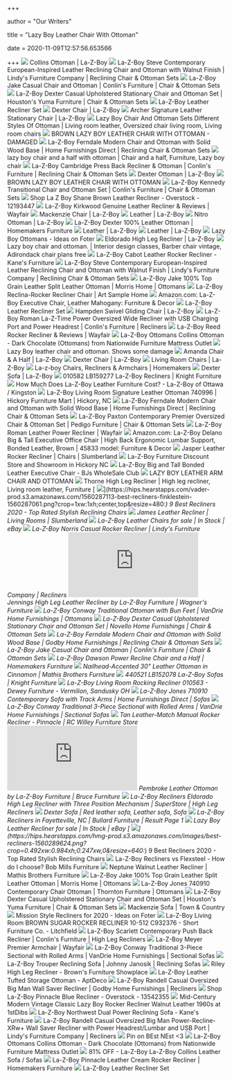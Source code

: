 +++
        
author = "Our Writers"
        
title = "Lazy Boy Leather Chair With Ottoman"
        
date = 2020-11-09T12:57:56.653566
        
+++
[ ![](https://content.la-z-boy.com/Images/product/categoryalt/WO21_COLLINS_C124153.jpg)](https://content.la-z-boy.com/Images/product/categoryalt/WO21_COLLINS_C124153.jpg) Collins Ottoman | La-Z-Boy
[ ![](https://imageresizer.furnituredealer.net/img/remote/images.furnituredealer.net/img/products%2Fla-z-boy%2Fcolor%2Fsteve%20920_727920le121850%20fn%20155-b3.jpg?width=878&height=600&scale=both&trim.threshold=80)](https://imageresizer.furnituredealer.net/img/remote/images.furnituredealer.net/img/products%2Fla-z-boy%2Fcolor%2Fsteve%20920_727920le121850%20fn%20155-b3.jpg?width=878&height=600&scale=both&trim.threshold=80) La-Z-Boy Steve Contemporary European-Inspired Leather Reclining Chair and  Ottoman with Walnut Finish | Lindy's Furniture Company | Reclining Chair &  Ottoman Sets
[ ![](https://imageresizer.furnituredealer.net/img/remote/images.furnituredealer.net/img/products%2Fla-z-boy%2Fcolor%2Fjake-1445605977_700993%2B740993-b1.jpg?width=1024&height=768&scale=both&trim.threshold=50&trim.percentpadding=10)](https://imageresizer.furnituredealer.net/img/remote/images.furnituredealer.net/img/products%2Fla-z-boy%2Fcolor%2Fjake-1445605977_700993%2B740993-b1.jpg?width=1024&height=768&scale=both&trim.threshold=50&trim.percentpadding=10) La-Z-Boy Jake Casual Chair and Ottoman | Conlin's Furniture | Chair &  Ottoman Sets
[ ![](https://imageresizer.furnituredealer.net/img/remote/images.furnituredealer.net/img/products%2Fla-z-boy%2Fcolor%2Fdexter%20-%201445605977_700308%2B740-b.jpg?width=878&height=600&scale=both&trim.threshold=80)](https://imageresizer.furnituredealer.net/img/remote/images.furnituredealer.net/img/products%2Fla-z-boy%2Fcolor%2Fdexter%20-%201445605977_700308%2B740-b.jpg?width=878&height=600&scale=both&trim.threshold=80) La-Z-Boy Dexter Casual Upholstered Stationary Chair and Ottoman Set |  Houston's Yuma Furniture | Chair & Ottoman Sets
[ ![](http://costcocouple.com/wp-content/uploads/2015/01/La-Z-Boy-Leather-Recliner-Set-Costco-3-640x480.jpg)](http://costcocouple.com/wp-content/uploads/2015/01/La-Z-Boy-Leather-Recliner-Set-Costco-3-640x480.jpg) La-Z-Boy Leather Recliner Set
[ ![](https://content.la-z-boy.com/Images/product/category/chairs/large/700_308.jpg)](https://content.la-z-boy.com/Images/product/category/chairs/large/700_308.jpg) Dexter Chair | La-Z-Boy
[ ![](https://content.la-z-boy.com/Images/product/category/chairs/large/700_996.jpg)](https://content.la-z-boy.com/Images/product/category/chairs/large/700_996.jpg) Archer Signature Leather Stationary Chair | La-Z-Boy
[ ![](https://i.pinimg.com/originals/c2/a2/a5/c2a2a5c2b42b177aacd1b8450309366d.jpg)](https://i.pinimg.com/originals/c2/a2/a5/c2a2a5c2b42b177aacd1b8450309366d.jpg) Lazy Boy Chair And Ottoman Sets Different Styles Of Ottoman | Living room  leather, Oversized chair living room, Living room chairs
[ ![](https://dygtyjqp7pi0m.cloudfront.net/i/34276/30162430_1.jpg?v=8D5BDDAEEAB09E0)](https://dygtyjqp7pi0m.cloudfront.net/i/34276/30162430_1.jpg?v=8D5BDDAEEAB09E0) BROWN LAZY BOY LEATHER CHAIR WITH OTTOMAN - DAMAGED
[ ![](https://imageresizer.furnituredealer.net/img/remote/images.furnituredealer.net/img/products%2Fla-z-boy%2Fcolor%2Fferndale%20408_265408%2B245408-fl135968-b3.jpg?width=878&height=600&scale=both&trim.threshold=80)](https://imageresizer.furnituredealer.net/img/remote/images.furnituredealer.net/img/products%2Fla-z-boy%2Fcolor%2Fferndale%20408_265408%2B245408-fl135968-b3.jpg?width=878&height=600&scale=both&trim.threshold=80) La-Z-Boy Ferndale Modern Chair and Ottoman with Solid Wood Base | Home  Furnishings Direct | Reclining Chair & Ottoman Sets
[ ![](https://i.pinimg.com/originals/85/cc/f8/85ccf8a9d54623ebf63b340f713e64d7.jpg)](https://i.pinimg.com/originals/85/cc/f8/85ccf8a9d54623ebf63b340f713e64d7.jpg) lazy boy chair and a half with ottoman | Chair and a half, Furniture, Lazy  boy chair
[ ![](https://imageresizer.furnituredealer.net/img/remote/images.furnituredealer.net/img/products%2Fla-z-boy%2Fcolor%2Fcambridge%20447_265447%2B245-d144931-b1.jpg?width=1024&height=768&scale=both&trim.threshold=50&trim.percentpadding=10)](https://imageresizer.furnituredealer.net/img/remote/images.furnituredealer.net/img/products%2Fla-z-boy%2Fcolor%2Fcambridge%20447_265447%2B245-d144931-b1.jpg?width=1024&height=768&scale=both&trim.threshold=50&trim.percentpadding=10) La-Z-Boy Cambridge Press Back Recliner & Ottoman | Conlin's Furniture |  Reclining Chair & Ottoman Sets
[ ![](https://content.la-z-boy.com/Images/product/category/ottomans/large/740_308.jpg)](https://content.la-z-boy.com/Images/product/category/ottomans/large/740_308.jpg) Dexter Ottoman | La-Z-Boy
[ ![](https://dygtyjqp7pi0m.cloudfront.net/i/34648/30310148_1.jpg?v=8D5C8CA4EBDBE00)](https://dygtyjqp7pi0m.cloudfront.net/i/34648/30310148_1.jpg?v=8D5C8CA4EBDBE00) BROWN LAZY BOY LEATHER CHAIR WITH OTTOMAN
[ ![](https://imageresizer.furnituredealer.net/img/remote/images.furnituredealer.net/img/products%2Fla-z-boy%2Fcolor%2Fkennedy%20-%201445605977_023593%2B024593dl981036-b0.jpg?width=1024&height=768&scale=both&trim.threshold=50&trim.percentpadding=10)](https://imageresizer.furnituredealer.net/img/remote/images.furnituredealer.net/img/products%2Fla-z-boy%2Fcolor%2Fkennedy%20-%201445605977_023593%2B024593dl981036-b0.jpg?width=1024&height=768&scale=both&trim.threshold=50&trim.percentpadding=10) La-Z-Boy Kennedy Transitional Chair and Ottoman Set | Conlin's Furniture |  Chair & Ottoman Sets
[ ![](https://ak1.ostkcdn.com/images/products/12193447/La-Z-Boy-Shane-Brown-Leather-Recliner-acf872a0-57bd-41ee-b5e0-9cdeb5f0c8c7.jpg)](https://ak1.ostkcdn.com/images/products/12193447/La-Z-Boy-Shane-Brown-Leather-Recliner-acf872a0-57bd-41ee-b5e0-9cdeb5f0c8c7.jpg) Shop La Z Boy Shane Brown Leather Recliner - Overstock - 12193447
[ ![](https://secure.img1-fg.wfcdn.com/im/38025029/compr-r85/3180/31808179/kirkwood-genuine-leather-recliner.jpg)](https://secure.img1-fg.wfcdn.com/im/38025029/compr-r85/3180/31808179/kirkwood-genuine-leather-recliner.jpg) La-Z-Boy Kirkwood Genuine Leather Recliner & Reviews | Wayfair
[ ![](http://content.la-z-boy.com/Images/product/categoryalt/large/230_435topview.jpg)](http://content.la-z-boy.com/Images/product/categoryalt/large/230_435topview.jpg) Mackenzie Chair | La-Z-Boy
[ ![](https://content.la-z-boy.com/Images/npc/CustomizeIt/Leather/desktop/room02.jpg)](https://content.la-z-boy.com/Images/npc/CustomizeIt/Leather/desktop/room02.jpg) Leather | La-Z-Boy
[ ![](https://content.la-z-boy.com/Images/product/category/ottomans/large/740_928.jpg)](https://content.la-z-boy.com/Images/product/category/ottomans/large/740_928.jpg) Nitro Ottoman | La-Z-Boy
[ ![](https://homemakersfurniture.scene7.com/is/image/HomemakersFurniture/LZBY9464_IS)](https://homemakersfurniture.scene7.com/is/image/HomemakersFurniture/LZBY9464_IS) La-Z-Boy Dexter 100% Leather Ottoman | Homemakers Furniture
[ ![](https://content.la-z-boy.com/Images/npc/CustomizeIt/Leather/hero-lg.jpg)](https://content.la-z-boy.com/Images/npc/CustomizeIt/Leather/hero-lg.jpg) Leather | La-Z-Boy
[ ![](https://content.la-z-boy.com/Images/npc/CustomizeIt/Leather/desktop/room01.jpg)](https://content.la-z-boy.com/Images/npc/CustomizeIt/Leather/desktop/room01.jpg) Leather | La-Z-Boy
[ ![](https://foter.com/photos/278/lazy-boy-ottomans.jpg?s=pi)](https://foter.com/photos/278/lazy-boy-ottomans.jpg?s=pi) Lazy Boy Ottomans - Ideas on Foter
[ ![](https://content.la-z-boy.com/Images/product/categoryalt/large/295_423reclining.jpg)](https://content.la-z-boy.com/Images/product/categoryalt/large/295_423reclining.jpg) Eldorado High Leg Recliner | La-Z-Boy
[ ![](https://i.pinimg.com/originals/5b/33/1a/5b331a16f44e677a3a605815f1161a78.jpg)](https://i.pinimg.com/originals/5b/33/1a/5b331a16f44e677a3a605815f1161a78.jpg) Lazy boy chair and ottoman. | Interior design classes, Barber chair  vintage, Adirondack chair plans free
[ ![](https://cdn.shopify.com/s/files/1/0075/2815/3206/products/094579348.jpg?v=1554774659)](https://cdn.shopify.com/s/files/1/0075/2815/3206/products/094579348.jpg?v=1554774659) La-Z-Boy Cabot Leather Rocker Recliner - Kane's Furniture
[ ![](https://imageresizer.furnituredealer.net/img/remote/images.furnituredealer.net/img/products%2Fla-z-boy%2Fcolor%2Fsteve%20920_727920le121850%20fn%20155-b5.jpg?width=878&height=600&scale=both&trim.threshold=80)](https://imageresizer.furnituredealer.net/img/remote/images.furnituredealer.net/img/products%2Fla-z-boy%2Fcolor%2Fsteve%20920_727920le121850%20fn%20155-b5.jpg?width=878&height=600&scale=both&trim.threshold=80) La-Z-Boy Steve Contemporary European-Inspired Leather Reclining Chair and  Ottoman with Walnut Finish | Lindy's Furniture Company | Reclining Chair &  Ottoman Sets
[ ![](https://imageresizer.furnituredealer.net/img/remote/images.furnituredealer.net/img/products%2Fla-z-boy%2Fcolor%2Fjake%20-_829079423-brxrtysnq8kq5ttmjpb5lxg.jpg?width=878&height=600&scale=both&trim.threshold=80)](https://imageresizer.furnituredealer.net/img/remote/images.furnituredealer.net/img/products%2Fla-z-boy%2Fcolor%2Fjake%20-_829079423-brxrtysnq8kq5ttmjpb5lxg.jpg?width=878&height=600&scale=both&trim.threshold=80) La-Z-Boy Jake 100% Top Grain Leather Split Leather Ottoman | Morris Home |  Ottomans
[ ![](https://images2.imgix.net/p4dbimg/clients/879/images/cc5_pinnacle_010-512_lb133477.jpg?trim=color&trimcolor=FFFFFF&trimtol=5&w=1024&h=768&fm=pjpg&auto=format)](https://images2.imgix.net/p4dbimg/clients/879/images/cc5_pinnacle_010-512_lb133477.jpg?trim=color&trimcolor=FFFFFF&trimtol=5&w=1024&h=768&fm=pjpg&auto=format) La-Z-Boy Reclina-Rocker Recliner Chair | Art Sample Home
[ ![](https://images-na.ssl-images-amazon.com/images/I/41ypI88IPfL._AC_UL600_SR600,600_.jpg)](https://images-na.ssl-images-amazon.com/images/I/41ypI88IPfL._AC_UL600_SR600,600_.jpg) Amazon.com: La-Z-Boy Executive Chair, Leather Mahogany: Furniture & Decor
[ ![](http://costcocouple.com/wp-content/uploads/2015/01/La-Z-Boy-Leather-Recliner-Set-Costco-2-640x480.jpg)](http://costcocouple.com/wp-content/uploads/2015/01/La-Z-Boy-Leather-Recliner-Set-Costco-2-640x480.jpg) La-Z-Boy Leather Recliner Set
[ ![](http://content.la-z-boy.com/Images/product/category/chairs/large/818_chair_v2.jpg)](http://content.la-z-boy.com/Images/product/category/chairs/large/818_chair_v2.jpg) Hampden Swivel Gliding Chair | La-Z-Boy
[ ![](https://imageresizer.furnituredealer.net/img/remote/images.furnituredealer.net/img/products%2Fla-z-boy%2Fcolor%2Froman%20722_410722lb164854-b1.jpg?width=1024&height=768&scale=both&trim.threshold=50&trim.percentpadding=10)](https://imageresizer.furnituredealer.net/img/remote/images.furnituredealer.net/img/products%2Fla-z-boy%2Fcolor%2Froman%20722_410722lb164854-b1.jpg?width=1024&height=768&scale=both&trim.threshold=50&trim.percentpadding=10) La-Z-Boy Roman La-Z-Time Power Oversized Wide Recliner with USB Charging  Port and Power Headrest | Conlin's Furniture | Recliners
[ ![](https://secure.img1-fg.wfcdn.com/im/37762127/compr-r85/1109/110950434/reed-rocker-recliner.jpg)](https://secure.img1-fg.wfcdn.com/im/37762127/compr-r85/1109/110950434/reed-rocker-recliner.jpg) La-Z-Boy Reed Rocker Recliner & Reviews | Wayfair
[ ![](https://imgres.tailbase.com/rzdimg/prods/800/370573_4.jpg)](https://imgres.tailbase.com/rzdimg/prods/800/370573_4.jpg) La-Z-Boy Ottomans Collins Ottoman - Dark Chocolate (Ottomans) from  Nationwide Furniture Mattress Outlet
[ ![](https://bid.hostetterauctioneers.com/images/lot/8495/8495870_0.jpg?1523999884)](https://bid.hostetterauctioneers.com/images/lot/8495/8495870_0.jpg?1523999884) Lazy Boy leather chair and ottoman. Shows some damage
[ ![](http://content.la-z-boy.com/Images/product/category/chairs/large/655_600_v2.jpg)](http://content.la-z-boy.com/Images/product/category/chairs/large/655_600_v2.jpg) Amanda Chair & A Half | La-Z-Boy
[ ![](https://content.la-z-boy.com/Images/product/categoryalt/DEXTER_GRP.jpg)](https://content.la-z-boy.com/Images/product/categoryalt/DEXTER_GRP.jpg) Dexter Chair | La-Z-Boy
[ ![](https://content.la-z-boy.com/Images/home/mobile/cdp/recliners.jpg)](https://content.la-z-boy.com/Images/home/mobile/cdp/recliners.jpg) Living Room Chairs | La-Z-Boy
[ ![](https://homemakersfurniture.scene7.com/is/image/HomemakersFurniture/leatherchair_1?wid=350&hei=350)](https://homemakersfurniture.scene7.com/is/image/HomemakersFurniture/leatherchair_1?wid=350&hei=350) La-z-boy Chairs, Recliners & Armchairs | Homemakers
[ ![](https://content.la-z-boy.com/Images/product/categoryalt/DEXTER_sofa.jpg)](https://content.la-z-boy.com/Images/product/categoryalt/DEXTER_sofa.jpg) Dexter Sofa | La-Z-Boy
[ ![](https://imgres.tailbase.com/rzdimg/prods/800/547480_1.jpg)](https://imgres.tailbase.com/rzdimg/prods/800/547480_1.jpg) 010582 LB159277 La-Z-Boy Recliners | Knight Furniture
[ ![](https://stylemeetscomfort.ca/wp-content/uploads/2019/10/La-Z-Boy_leather_ottoman_living-room_dog.jpg)](https://stylemeetscomfort.ca/wp-content/uploads/2019/10/La-Z-Boy_leather_ottoman_living-room_dog.jpg) How Much Does La-Z-Boy Leather Furniture Cost? - La-Z-Boy of Ottawa /  Kingston
[ ![](https://images2.imgix.net/p4dbimg/126/images/a135a_archer_740-996_lf152658.jpg?trim=color&trimcolor=FFFFFF&trimtol=5&w=1024&h=768&fm=pjpg&auto=format)](https://images2.imgix.net/p4dbimg/126/images/a135a_archer_740-996_lf152658.jpg?trim=color&trimcolor=FFFFFF&trimtol=5&w=1024&h=768&fm=pjpg&auto=format) La-Z-Boy Living Room Signature Leather Ottoman 740996 | Hickory Furniture  Mart | Hickory, NC
[ ![](https://imageresizer.furnituredealer.net/img/remote/images.furnituredealer.net/img/products%2Fla-z-boy%2Fcolor%2Fferndale%20408_265408%2B245408-fl135968-b9.jpg?width=878&height=600&scale=both&trim.threshold=80)](https://imageresizer.furnituredealer.net/img/remote/images.furnituredealer.net/img/products%2Fla-z-boy%2Fcolor%2Fferndale%20408_265408%2B245408-fl135968-b9.jpg?width=878&height=600&scale=both&trim.threshold=80) La-Z-Boy Ferndale Modern Chair and Ottoman with Solid Wood Base | Home  Furnishings Direct | Reclining Chair & Ottoman Sets
[ ![](https://imageresizer.furnituredealer.net/img/remote/images.furnituredealer.net/img/products%2Fla-z-boy%2Fcolor%2Fpaxton%20663_655663%2B240d165667-b1.jpg?width=878&height=600&scale=both&trim.threshold=80)](https://imageresizer.furnituredealer.net/img/remote/images.furnituredealer.net/img/products%2Fla-z-boy%2Fcolor%2Fpaxton%20663_655663%2B240d165667-b1.jpg?width=878&height=600&scale=both&trim.threshold=80) La-Z-Boy Paxton Contemporary Premier Oversized Chair & Ottoman Set | Pedigo  Furniture | Chair & Ottoman Sets
[ ![](https://secure.img1-fg.wfcdn.com/im/71562548/compr-r85/1109/110952219/roman-leather-power-recliner.jpg)](https://secure.img1-fg.wfcdn.com/im/71562548/compr-r85/1109/110952219/roman-leather-power-recliner.jpg) La-Z-Boy Roman Leather Power Recliner | Wayfair
[ ![](https://m.media-amazon.com/images/I/81EyiAB+qAL._AC_SS350_.jpg)](https://m.media-amazon.com/images/I/81EyiAB+qAL._AC_SS350_.jpg) Amazon.com: La-Z-Boy Delano Big & Tall Executive Office Chair | High Back  Ergonomic Lumbar Support, Bonded Leather, Brown | 45833 model: Furniture &  Decor
[ ![](https://www.slumberland.com/on/demandware.static/-/Sites-master-catalog-slumberland/default/dw43d2e5e6/BlueSoHo/7094967_LAZY_PRI_OL.jpg)](https://www.slumberland.com/on/demandware.static/-/Sites-master-catalog-slumberland/default/dw43d2e5e6/BlueSoHo/7094967_LAZY_PRI_OL.jpg) Jasper Leather Rocker Recliner | Chairs | Slumberland
[ ![](https://www.hickorypark.com/la-z-boyfurniture/recliners.jpg)](https://www.hickorypark.com/la-z-boyfurniture/recliners.jpg) La-Z-Boy Furniture Discount Store and Showroom in Hickory NC
[ ![](https://bjs.scene7.com/is/image/bjs/91337?$bjs-Zoom$)](https://bjs.scene7.com/is/image/bjs/91337?$bjs-Zoom$) La-Z-Boy Big and Tall Bonded Leather Executive Chair - BJs WholeSale Club
[ ![](https://dygtyjqp7pi0m.cloudfront.net/i/38691/33213378_1.jpg?v=8D6D0D185C50DD0)](https://dygtyjqp7pi0m.cloudfront.net/i/38691/33213378_1.jpg?v=8D6D0D185C50DD0) LAZY BOY LEATHER ARM CHAIR AND OTTOMAN
[ ![](https://i.pinimg.com/originals/0b/70/ee/0b70ee0e95781cf5152c56dda80497dc.jpg)](https://i.pinimg.com/originals/0b/70/ee/0b70ee0e95781cf5152c56dda80497dc.jpg) Thorne High Leg Recliner | High leg recliner, Living room leather, Furniture
[ ![](https://hips.hearstapps.com/vader-prod.s3.amazonaws.com/1560287113-best-recliners-finklestein-1560287061.png?crop=1xw:1xh;center,top&resize=480:*)](https://hips.hearstapps.com/vader-prod.s3.amazonaws.com/1560287113-best-recliners-finklestein-1560287061.png?crop=1xw:1xh;center,top&resize=480:*) 9 Best Recliners 2020 - Top Rated Stylish Reclining Chairs
[ ![](https://www.slumberland.com/dw/image/v2/BBWK_PRD/on/demandware.static/-/Sites-master-catalog-slumberland/default/dw51e04313/BlueSoHo/4452162_LAZY_AFR_OL.jpg?sw=742&sh=742&sm=fit)](https://www.slumberland.com/dw/image/v2/BBWK_PRD/on/demandware.static/-/Sites-master-catalog-slumberland/default/dw51e04313/BlueSoHo/4452162_LAZY_AFR_OL.jpg?sw=742&sh=742&sm=fit) James Leather Recliner | Living Rooms | Slumberland
[ ![](https://i.ebayimg.com/thumbs/images/g/RzAAAOSwzhVWrTOF/s-l225.jpg)](https://i.ebayimg.com/thumbs/images/g/RzAAAOSwzhVWrTOF/s-l225.jpg) La-Z-Boy Leather Chairs for sale | In Stock | eBay
[ ![](https://images.furnituredealer.net/img/products%2Fla-z-boy%2Fcolor%2Fnorris%20771_010771lb160176-b1.jpg)](https://images.furnituredealer.net/img/products%2Fla-z-boy%2Fcolor%2Fnorris%20771_010771lb160176-b1.jpg) La-Z-Boy Norris Casual Rocker Recliner | Lindy's Furniture Company |  Recliners
[ ![](https://images.knorrweb.com/render-image.php?url=http://catalog.knorrweb.com/v2/furniture-files/la-z-boy-furniture/living-room-furniture/rocker-recliner/jennings-high-leg-leather-recliner-2.jpg&width=468&height=367)](https://images.knorrweb.com/render-image.php?url=http://catalog.knorrweb.com/v2/furniture-files/la-z-boy-furniture/living-room-furniture/rocker-recliner/jennings-high-leg-leather-recliner-2.jpg&width=468&height=367) Jennings High Leg Leather Recliner by La-Z-Boy Furniture | Wagner's  Furniture
[ ![](https://imageresizer.furnituredealer.net/img/remote/images.furnituredealer.net/img/products%2Fla-z-boy%2Fcolor%2Fconway%20976_740976lb159977-b3.jpg?width=878&height=600&scale=both&trim.threshold=80)](https://imageresizer.furnituredealer.net/img/remote/images.furnituredealer.net/img/products%2Fla-z-boy%2Fcolor%2Fconway%20976_740976lb159977-b3.jpg?width=878&height=600&scale=both&trim.threshold=80) La-Z-Boy Conway Traditional Ottoman with Bun Feet | VanDrie Home  Furnishings | Ottomans
[ ![](https://imageresizer.furnituredealer.net/img/remote/images.furnituredealer.net/img/products%2Fla-z-boy%2Fcolor%2Fdexter%20-%201445605977_700308%2B740-b4.jpg?width=1024&height=768&scale=both&trim.threshold=50&trim.percentpadding=10)](https://imageresizer.furnituredealer.net/img/remote/images.furnituredealer.net/img/products%2Fla-z-boy%2Fcolor%2Fdexter%20-%201445605977_700308%2B740-b4.jpg?width=1024&height=768&scale=both&trim.threshold=50&trim.percentpadding=10) La-Z-Boy Dexter Casual Upholstered Stationary Chair and Ottoman Set |  Novello Home Furnishings | Chair & Ottoman Sets
[ ![](https://imageresizer.furnituredealer.net/img/remote/images.furnituredealer.net/img/products%2Fla-z-boy%2Fcolor%2Fferndale%20408_265408%2B245408-d154898-b5.jpg?width=1024&height=768&scale=both&trim.threshold=50&trim.percentpadding=10)](https://imageresizer.furnituredealer.net/img/remote/images.furnituredealer.net/img/products%2Fla-z-boy%2Fcolor%2Fferndale%20408_265408%2B245408-d154898-b5.jpg?width=1024&height=768&scale=both&trim.threshold=50&trim.percentpadding=10) La-Z-Boy Ferndale Modern Chair and Ottoman with Solid Wood Base | Godby  Home Furnishings | Reclining Chair & Ottoman Sets
[ ![](https://imageresizer.furnituredealer.net/img/remote/images.furnituredealer.net/img/products%2Fla-z-boy%2Fcolor%2Fjake-1445605977_700993%2B740993-b3.jpg?width=1024&height=768&scale=both&trim.threshold=50&trim.percentpadding=10)](https://imageresizer.furnituredealer.net/img/remote/images.furnituredealer.net/img/products%2Fla-z-boy%2Fcolor%2Fjake-1445605977_700993%2B740993-b3.jpg?width=1024&height=768&scale=both&trim.threshold=50&trim.percentpadding=10) La-Z-Boy Jake Casual Chair and Ottoman | Conlin's Furniture | Chair &  Ottoman Sets
[ ![](https://homemakersfurniture.scene7.com/is/image/HomemakersFurniture/LZBY340217_IS)](https://homemakersfurniture.scene7.com/is/image/HomemakersFurniture/LZBY340217_IS) La-Z-Boy Dawson Power Recline Chair and a Half | Homemakers Furniture
[ ![](https://www.mathisbrothers.com/dw/image/v2/AAYQ_PRD/on/demandware.static/-/Sites-mathisbrothers-master/default/dw0ddf242f/images/products/hires/LZB/LZB-740_933-LE143875/LZB-740_933-LE143875_01.jpg?sw=2000&sh=2000&sm=fit)](https://www.mathisbrothers.com/dw/image/v2/AAYQ_PRD/on/demandware.static/-/Sites-mathisbrothers-master/default/dw0ddf242f/images/products/hires/LZB/LZB-740_933-LE143875/LZB-740_933-LE143875_01.jpg?sw=2000&sh=2000&sm=fit) Nailhead-Accented 30" Leather Ottoman in Cinnamon | Mathis Brothers  Furniture
[ ![](https://imgres.tailbase.com/rzdimg/prods/800/549109_1.jpg)](https://imgres.tailbase.com/rzdimg/prods/800/549109_1.jpg) 440521 LB152078 La-Z-Boy Sofas | Knight Furniture
[ ![](https://images2.imgix.net/p4dbimg/clients/1273/images/10563c.jpg?trim=color&trimcolor=FFFFFF&trimtol=5&w=1024&h=768&fm=pjpg&auto=format)](https://images2.imgix.net/p4dbimg/clients/1273/images/10563c.jpg?trim=color&trimcolor=FFFFFF&trimtol=5&w=1024&h=768&fm=pjpg&auto=format) La-Z-Boy Living Room Rocking Recliner 010563 - Dewey Furniture - Vermilion,  Sandusky OH
[ ![](https://imageresizer.furnituredealer.net/img/remote/images.furnituredealer.net/img/products%2Fla-z-boy%2Fcolor%2Fjones%20910_710910lb162753-b1.jpg?width=878&height=600&scale=both&trim.threshold=80)](https://imageresizer.furnituredealer.net/img/remote/images.furnituredealer.net/img/products%2Fla-z-boy%2Fcolor%2Fjones%20910_710910lb162753-b1.jpg?width=878&height=600&scale=both&trim.threshold=80) La-Z-Boy Jones 710910 Contemporary Sofa with Track Arms | Home Furnishings  Direct | Sofas
[ ![](https://imageresizer.furnituredealer.net/img/remote/images.furnituredealer.net/img/products%2Fla-z-boy%2Fcolor%2Fconway%20976_73e976%2B73c%2B73dlb159977-b3.jpg?width=878&height=600&scale=both&trim.threshold=80)](https://imageresizer.furnituredealer.net/img/remote/images.furnituredealer.net/img/products%2Fla-z-boy%2Fcolor%2Fconway%20976_73e976%2B73c%2B73dlb159977-b3.jpg?width=878&height=600&scale=both&trim.threshold=80) La-Z-Boy Conway Traditional 3-Piece Sectional with Rolled Arms | VanDrie  Home Furnishings | Sectional Sofas
[ ![](http://static.rcwilley.com/products/4486765/Tan-Leather-Match-Manual-Rocker-Recliner---Pinnacle-rcwilley-image1~800.jpg)](http://static.rcwilley.com/products/4486765/Tan-Leather-Match-Manual-Rocker-Recliner---Pinnacle-rcwilley-image1~800.jpg) Tan Leather-Match Manual Rocker Recliner - Pinnacle | RC Willey Furniture  Store
[ ![](https://images.knorrweb.com/render-image.php?url=https://catalog.knorrweb.com/v2/furniture-files/la-z-boy-furniture/living-room-furniture/chair-ottoman/pembroke-leather-ottoman-1.jpg&width=468&height=367)](https://images.knorrweb.com/render-image.php?url=https://catalog.knorrweb.com/v2/furniture-files/la-z-boy-furniture/living-room-furniture/chair-ottoman/pembroke-leather-ottoman-1.jpg&width=468&height=367) Pembroke Leather Ottoman by La-Z-Boy Furniture | Bruce Furniture
[ ![](https://imageresizer.furnituredealer.net/img/remote/images.furnituredealer.net/img/products%2Fla-z-boy%2Fcolor%2Flzb_recliners_029423dl981076-b0.jpg?width=1024&height=768&scale=both&trim.threshold=50&trim.percentpadding=10)](https://imageresizer.furnituredealer.net/img/remote/images.furnituredealer.net/img/products%2Fla-z-boy%2Fcolor%2Flzb_recliners_029423dl981076-b0.jpg?width=1024&height=768&scale=both&trim.threshold=50&trim.percentpadding=10) La-Z-Boy Recliners Eldorado High Leg Recliner with Three Position Mechanism  | SuperStore | High Leg Recliners
[ ![](https://i.pinimg.com/originals/ef/7a/92/ef7a92421687c2f53e2c66082b83cb32.jpg)](https://i.pinimg.com/originals/ef/7a/92/ef7a92421687c2f53e2c66082b83cb32.jpg) Dexter Sofa | Red leather sofa, Leather sofa, Sofa
[ ![](https://imageresizer.furnituredealer.net/img/remote/images.furnituredealer.net/img/products%2Fla-z-boy%2Fcolor%2Fjames%20521_p10521re994767-b7.jpg?width=450&height=450&scale=both&trim.threshold=80)](https://imageresizer.furnituredealer.net/img/remote/images.furnituredealer.net/img/products%2Fla-z-boy%2Fcolor%2Fjames%20521_p10521re994767-b7.jpg?width=450&height=450&scale=both&trim.threshold=80) La-Z-Boy Recliners in Fayetteville, NC | Bullard Furniture | Result Page 1
[ ![](https://i.ebayimg.com/thumbs/images/g/5YYAAOSwIUBfmGpz/s-l300.jpg)](https://i.ebayimg.com/thumbs/images/g/5YYAAOSwIUBfmGpz/s-l300.jpg) Lazy Boy Leather Recliner for sale | In Stock | eBay
[ ![](https://hips.hearstapps.com/hmg-prod.s3.amazonaws.com/images/best-recliners-1560289624.png?crop=0.492xw:0.984xh;0.247xw,0&resize=640:*)](https://hips.hearstapps.com/hmg-prod.s3.amazonaws.com/images/best-recliners-1560289624.png?crop=0.492xw:0.984xh;0.247xw,0&resize=640:*) 9 Best Recliners 2020 - Top Rated Stylish Reclining Chairs
[ ![](https://www.bobmillsfurniture.com/blog/wp-content/uploads/sites/18/2015/08/la-z-boy-vs-flexsteel.jpg)](https://www.bobmillsfurniture.com/blog/wp-content/uploads/sites/18/2015/08/la-z-boy-vs-flexsteel.jpg) La-Z-Boy Recliners vs Flexsteel - How do I choose? Bob Mills Furniture
[ ![](https://www.mathisbrothers.com/dw/image/v2/AAYQ_PRD/on/demandware.static/-/Sites-mathisbrothers-master/default/dwcaa8d5a0/images/products/hires/LZB/LZB-10_796-LB653376/LZB-10_796-LB653376_01.jpg?sw=1000&sh=1000&sm=fit)](https://www.mathisbrothers.com/dw/image/v2/AAYQ_PRD/on/demandware.static/-/Sites-mathisbrothers-master/default/dwcaa8d5a0/images/products/hires/LZB/LZB-10_796-LB653376/LZB-10_796-LB653376_01.jpg?sw=1000&sh=1000&sm=fit) Neptune Walnut Leather Recliner | Mathis Brothers Furniture
[ ![](https://imageresizer.furnituredealer.net/img/remote/images.furnituredealer.net/img/products%2Fla-z-boy%2Fcolor%2Fjake%20-_300206050-bmerj5a39juavbqlyszdciq.jpg?width=878&height=600&scale=both&trim.threshold=80)](https://imageresizer.furnituredealer.net/img/remote/images.furnituredealer.net/img/products%2Fla-z-boy%2Fcolor%2Fjake%20-_300206050-bmerj5a39juavbqlyszdciq.jpg?width=878&height=600&scale=both&trim.threshold=80) La-Z-Boy Jake 100% Top Grain Leather Split Leather Ottoman | Morris Home |  Ottomans
[ ![](https://imageresizer.furnituredealer.net/img/remote/images.furnituredealer.net/img/products%2Fla-z-boy%2Fcolor%2Fjones%20910_740910lb162778-b1.jpg?width=1024&height=768&scale=both&trim.threshold=50&trim.percentpadding=10)](https://imageresizer.furnituredealer.net/img/remote/images.furnituredealer.net/img/products%2Fla-z-boy%2Fcolor%2Fjones%20910_740910lb162778-b1.jpg?width=1024&height=768&scale=both&trim.threshold=50&trim.percentpadding=10) La-Z-Boy Jones 740910 Contemporary Chair Ottoman | Thornton Furniture |  Ottomans
[ ![](https://imageresizer.furnituredealer.net/img/remote/images.furnituredealer.net/img/products%2Fla-z-boy%2Fcolor%2Fdexter%20-%201445605977_700308%2B740-b02.jpg?width=878&height=600&scale=both&trim.threshold=80)](https://imageresizer.furnituredealer.net/img/remote/images.furnituredealer.net/img/products%2Fla-z-boy%2Fcolor%2Fdexter%20-%201445605977_700308%2B740-b02.jpg?width=878&height=600&scale=both&trim.threshold=80) La-Z-Boy Dexter Casual Upholstered Stationary Chair and Ottoman Set |  Houston's Yuma Furniture | Chair & Ottoman Sets
[ ![](https://www.towncofurniture.com/wp-content/uploads/2012/10/435-Leather-e1349449523500.jpg)](https://www.towncofurniture.com/wp-content/uploads/2012/10/435-Leather-e1349449523500.jpg) Mackenzie Sofa | Town & Country
[ ![](https://foter.com/photos/233/montana-hi-leg-recliner-by-lane-warm-oak-finish-2769.jpg?s=ts3)](https://foter.com/photos/233/montana-hi-leg-recliner-by-lane-warm-oak-finish-2769.jpg?s=ts3) Mission Style Recliners for 2020 - Ideas on Foter
[ ![](https://images2.imgix.net/p4dbimg/p20260/images/10-512%20c932376%20brown%20su.jpg?trim=color&trimcolor=FFFFFF&trimtol=5&w=1024&h=768&fm=pjpg&auto=format)](https://images2.imgix.net/p4dbimg/p20260/images/10-512%20c932376%20brown%20su.jpg?trim=color&trimcolor=FFFFFF&trimtol=5&w=1024&h=768&fm=pjpg&auto=format) La-Z-Boy Living Room BROWN SUGAR ROCKER RECLINER 10-512 C932376 - Short  Furniture Co. - Litchfield
[ ![](https://imageresizer.furnituredealer.net/img/remote/images.furnituredealer.net/img/products%2Fla-z-boy%2Fcolor%2Fscarlett%20431_028431fl165065-b1.jpg?width=1024&height=768&scale=both&trim.threshold=50&trim.percentpadding=10)](https://imageresizer.furnituredealer.net/img/remote/images.furnituredealer.net/img/products%2Fla-z-boy%2Fcolor%2Fscarlett%20431_028431fl165065-b1.jpg?width=1024&height=768&scale=both&trim.threshold=50&trim.percentpadding=10) La-Z-Boy Scarlett Contemporary Push Back Recliner | Conlin's Furniture |  High Leg Recliners
[ ![](https://secure.img1-fg.wfcdn.com/im/29410828/resize-h800-w800%5Ecompr-r85/4836/48368389/Meyer+Premier+Armchair.jpg)](https://secure.img1-fg.wfcdn.com/im/29410828/resize-h800-w800%5Ecompr-r85/4836/48368389/Meyer+Premier+Armchair.jpg) La-Z-Boy Meyer Premier Armchair | Wayfair
[ ![](https://imageresizer.furnituredealer.net/img/remote/images.furnituredealer.net/img/products%2Fla-z-boy%2Fcolor%2Fconway%20976_73e976%2B73c%2B73dlb159977-b7.jpg?width=878&height=600&scale=both&trim.threshold=80)](https://imageresizer.furnituredealer.net/img/remote/images.furnituredealer.net/img/products%2Fla-z-boy%2Fcolor%2Fconway%20976_73e976%2B73c%2B73dlb159977-b7.jpg?width=878&height=600&scale=both&trim.threshold=80) La-Z-Boy Conway Traditional 3-Piece Sectional with Rolled Arms | VanDrie  Home Furnishings | Sectional Sofas
[ ![](https://imageresizer.furnituredealer.net/img/remote/images.furnituredealer.net/img/products%2Fla-z-boy%2Fcolor%2Ftrouper-1445605977_440724e153775-b13.jpg?width=878&height=600&scale=both&trim.threshold=80)](https://imageresizer.furnituredealer.net/img/remote/images.furnituredealer.net/img/products%2Fla-z-boy%2Fcolor%2Ftrouper-1445605977_440724e153775-b13.jpg?width=878&height=600&scale=both&trim.threshold=80) La-Z-Boy Trouper Reclining Sofa | Johnny Janosik | Reclining Sofas
[ ![](https://brownsfurnitureonline.com/wp-content/uploads/2016/11/LZB-448-06.jpg)](https://brownsfurnitureonline.com/wp-content/uploads/2016/11/LZB-448-06.jpg) Riley High Leg Recliner - Brown's Furniture Showplace
[ ![](https://d6qwfb5pdou4u.cloudfront.net/product-images/6370001-6380000/6375103/69d7a29fd5798959b0802dc8d474aef9ac579c38c6ed0662765c65f301203d7b/1500-1500-frame-0.jpg)](https://d6qwfb5pdou4u.cloudfront.net/product-images/6370001-6380000/6375103/69d7a29fd5798959b0802dc8d474aef9ac579c38c6ed0662765c65f301203d7b/1500-1500-frame-0.jpg) La-Z-Boy Leather Tufted Storage Ottoman - AptDeco
[ ![](https://images.furnituredealer.net/img/products%2Fla-z-boy%2Fcolor%2Frandell_010777c152553-b1.jpg)](https://images.furnituredealer.net/img/products%2Fla-z-boy%2Fcolor%2Frandell_010777c152553-b1.jpg) La-Z-Boy Randell Casual Oversized Big Man Wall Saver Recliner | Godby Home  Furnishings | Recliners
[ ![](https://ak1.ostkcdn.com/images/products/13542355/La-Z-Boy-Pinnacle-Blue-Recliner-f96304b8-a1dd-4798-9a04-e0c028f6b33b_600.jpg?impolicy=medium)](https://ak1.ostkcdn.com/images/products/13542355/La-Z-Boy-Pinnacle-Blue-Recliner-f96304b8-a1dd-4798-9a04-e0c028f6b33b_600.jpg?impolicy=medium) Shop La-Z-Boy Pinnacle Blue Recliner - Overstock - 13542355
[ ![](https://a.1stdibscdn.com/mid-century-modern-vintage-classic-lazy-boy-rocker-recliner-walnut-leather-60s-for-sale-picture-3/archivesE/upload/f_27153/1522431841675/IMG_0039_master.JPG)](https://a.1stdibscdn.com/mid-century-modern-vintage-classic-lazy-boy-rocker-recliner-walnut-leather-60s-for-sale-picture-3/archivesE/upload/f_27153/1522431841675/IMG_0039_master.JPG) Mid-Century Modern Vintage Classic Lazy Boy Rocker Recliner Walnut Leather  1960s at 1stDibs
[ ![](https://cdn.shopify.com/s/files/1/0075/2815/3206/products/004310998.jpg?v=1577716857)](https://cdn.shopify.com/s/files/1/0075/2815/3206/products/004310998.jpg?v=1577716857) La-Z-Boy Northwest Dual Power Reclining Sofa - Kane's Furniture
[ ![](https://imageresizer.furnituredealer.net/img/remote/images.furnituredealer.net/img/products%2Fla-z-boy%2Fcolor%2Frandell_16h777lb160175-b3.jpg?width=878&height=600&scale=both&trim.threshold=80)](https://imageresizer.furnituredealer.net/img/remote/images.furnituredealer.net/img/products%2Fla-z-boy%2Fcolor%2Frandell_16h777lb160175-b3.jpg?width=878&height=600&scale=both&trim.threshold=80) La-Z-Boy Randell Casual Oversized Big Man Power-Recline-XRw+ Wall Saver  Recliner with Power Headrest/Lumbar and USB Port | Lindy's Furniture  Company | Recliners
[ ![](https://i.pinimg.com/originals/78/66/7a/78667ab6e97c776473ad78a4bec81f98.jpg)](https://i.pinimg.com/originals/78/66/7a/78667ab6e97c776473ad78a4bec81f98.jpg) Pin on BEst NEst <3
[ ![](https://imgres.tailbase.com/rzdimg/prods/800/370573_3.jpg)](https://imgres.tailbase.com/rzdimg/prods/800/370573_3.jpg) La-Z-Boy Ottomans Collins Ottoman - Dark Chocolate (Ottomans) from  Nationwide Furniture Mattress Outlet
[ ![](https://images.kaiyo.com/81395/la-z-boy/sofas/classic-sofas/second-hand-collins-leather-sofa.jpeg)](https://images.kaiyo.com/81395/la-z-boy/sofas/classic-sofas/second-hand-collins-leather-sofa.jpeg) 81% OFF - La-Z-Boy La-Z-Boy Collins Leather Sofa / Sofas
[ ![](https://homemakersfurniture.scene7.com/is/image/HomemakersFurniture/LZBY133553_IS)](https://homemakersfurniture.scene7.com/is/image/HomemakersFurniture/LZBY133553_IS) La-Z-Boy Pinnacle Leather Cream Rocker Recliner | Homemakers Furniture
[ ![](http://costcocouple.com/wp-content/uploads/2015/01/La-Z-Boy-Leather-Recliner-Set-Costco-6-640x480.jpg)](http://costcocouple.com/wp-content/uploads/2015/01/La-Z-Boy-Leather-Recliner-Set-Costco-6-640x480.jpg) La-Z-Boy Leather Recliner Set
